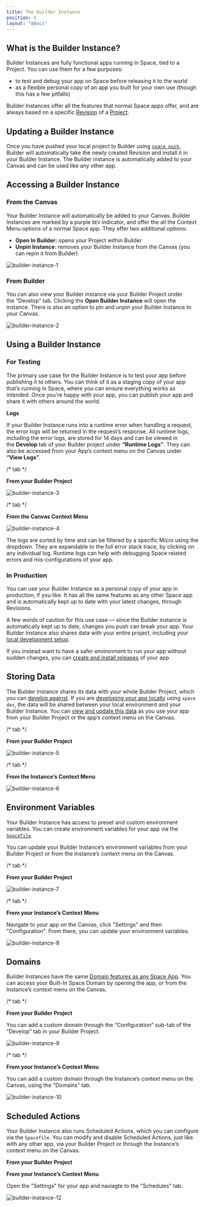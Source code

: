 ```yaml
---
title: The Builder Instance
position: 5
layout: "@docs"
---
```


## What is the Builder Instance?

Builder Instances are fully functional apps running in Space, tied to a Project. You can use them for a few purposes:

- to test and debug your app on Space before releasing it to the world
- as a flexible personal copy of an app you built for your own use (though this has a few pitfalls)

Builder Instances offer all the features that normal Space apps offer, and are always based on a specific [Revision](/docs/en/build/fundamentals/development/pushing#the-space-build-pipeline) of a  [Project](/docs/en/build/fundamentals/development/projects).

## Updating a Builder Instance

Once you have pushed your local project to Builder using [`space push`](/docs/en/build/fundamentals/development/pushing), Builder will automatically take the newly created Revision and install it in your Builder Instance. The Builder instance is automatically added to your Canvas and can be used like any other app. 

## Accessing a Builder Instance

### From the Canvas

Your Builder Instance will automatically be added to your Canvas. Builder Instances are marked by a purple `DEV` indicator, and offer the all the Context Menu options of a normal Space app. They offer two additional options:

- **Open In Builder:** opens your Project within Builder
- **Unpin Instance**: removes your Builder Instance from the Canvas (you can repin it from Builder)

![builder-instance-1](/public/docs-assets/build/builder-instance-1.png)

### From Builder

You can also view your Builder instance via your Builder Project under the ”Develop” tab. Clicking the **Open Builder Instance** will open the instance. There is also an option to pin and unpin your Builder Instance to your Canvas.

![builder-instance-2](/public/docs-assets/build/builder-instance-2.png)

## Using a Builder Instance

### For Testing

The primary use case for the Builder Instance is to test your app before publishing it to others. You can think of it as a staging copy of your app that’s running in Space, where you can ensure everything works as intended. Once you're happy with your app, you can publish your app and share it with others around the world.

**Logs**

If your Builder Instance runs into a runtime error when handling a request, the error logs will be returned in the request’s response. All runtime logs, including the error logs, are stored for 14 days and can be viewed in the **Develop** tab of your Builder project under **“Runtime Logs”**.  They can also be accessed from your App’s context menu on the Canvas under **“View Logs”**.

/* tab */

**From your Builder Project**

![builder-instance-3](/public/docs-assets/build/builder-instance-3.png)

/* tab */

**From the Canvas Context Menu**

![builder-instance-4](/public/docs-assets/build/builder-instance-4.png)

The logs are sorted by time and can be filtered by a specific Micro using the dropdown. They are expandable to the full error stack trace, by clicking on any individual log. Runtime logs can help with debugging Space related errors and mis-configurations of your app.

### In Production

You can use your Builder Instance as a personal copy of your app in production, if you like. It has all the same features as any other Space app and is automatically kept up to date with your latest changes, through Revisions.

A few words of caution for this use case — since the Builder instance is automatically kept up to date, changes you push can break your app. Your Builder Instance also shares data with your entire project, including your [local development setup](/docs/en/build/fundamentals/development/local-development).

If you instead want to have a safer environment to run your app without sudden changes, you can [create and install releases](/docs/en/publish/intro) of your app.

## Storing Data

The Builder Instance shares its data with your whole Builder Project, which you can [develop against](/docs/en/build/fundamentals/data-storage#developing-with-base-and-drive). If you are [developing your app locally](/docs/en/build/fundamentals/development/local-development) using `space dev`, the data will be shared between your local environment and your Builder Instance. You can [view and update this data](/docs/en/use/your-data/guis) as you use your app from your Builder Project or the app’s context menu on the Canvas.

/* tab */

**From your Builder Project**

![builder-instance-5](/public/docs-assets/build/builder-instance-5.png)

/* tab */

**From the Instance’s Context Menu**

![builder-instance-6](/public/docs-assets/build/builder-instance-6.png)

## Environment Variables

Your Builder Instance has access to preset and custom environment variables. You can create environment variables for your app via the [`Spacefile`](/docs/en/build/reference/spacefile#env).

You can update your Builder Instance’s environment variables from your Builder Project or from the Instance’s context menu on the Canvas.

/* tab */

**From your Builder Project**

![builder-instance-7](/public/docs-assets/build/builder-instance-7.png)

/* tab */

**From your Instance’s Context Menu**

Navigate to your app on the Canvas, click "Settings" and then "Configuration". From there, you can update your environment variables.

![builder-instance-8](/public/docs-assets/build/builder-instance-8.png)

## Domains

Builder Instances have the same [Domain features as any Space App](/docs/en/use/space-apps/domains). You can access your Built-In Space Domain by opening the app, or from the Instance’s context menu on the Canvas.

/* tab */

**From your Builder Project**

You can add a custom domain through the “Configuration” sub-tab of the “Develop” tab in your Builder Project.

![builder-instance-9](/public/docs-assets/build/builder-instance-9.png)

/* tab */

**From your Instance’s Context Menu**

You can add a custom domain through the Instance’s context menu on the Canvas, using the "Domains" tab.

![builder-instance-10](/public/docs-assets/build/builder-instance-10.png)


## Scheduled Actions

Your Builder Instance also runs Scheduled Actions, which you can configure via the `Spacefile`. You can modify and disable Scheduled Actions, just like with any other app, via your Builder Project or through the Instance’s context menu on the Canvas.

**From your Builder Project**

**From your Instance’s Context Menu**

Open the "Settings" for your app and naviagte to the "Schedules" tab.

![builder-instance-12](/public/docs-assets/build/builder-instance-12.png)